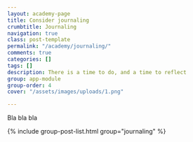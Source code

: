 ```yaml
---
layout: academy-page
title: Consider journaling
crumbtitle: Journaling
navigation: true
class: post-template
permalink: "/academy/journaling/"
comments: true
categories: []
tags: []
description: There is a time to do, and a time to reflect
group: app-module
group-order: 4
cover: "/assets/images/uploads/1.png"

---
```

Bla bla bla

<div class='post-feed'>
    {% include group-post-list.html group="journaling" %}
</div>